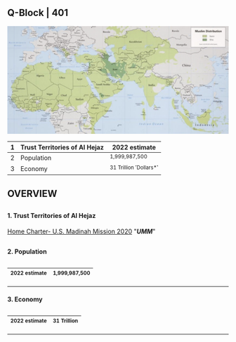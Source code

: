## Q-Block | 401

![Alt text](FD156DBB-1ADF-4850-8966-C65566811B56.jpeg)


| 1 | Trust Territories of Al Hejaz | 2022 estimate |
|---|---|---|
| 2 | Population | <sup> 1,999,987,500 </sup> |
| 3 | Economy | <sup> 31 Trillion ˹Dollars*˺ </sup> |



##
## OVERVIEW 
##



#### 1. Trust Territories of Al Hejaz

[Home Charter- U.S. Madinah Mission 2020](https://github.com/Alghuti-Portfolio/QBlock_401/blob/b1ea5a0b9795e8bc39053fba83e722d9cab6c927/2020_HomeCharter5047.pdf) "***UMM***"


##

#### 2. Population 
##



| <sup> 2022 estimate </sup> | <sup> 1,999,987,500 </sup> |
|---|---|
___


#### 3. Economy 
##


| <sup> 2022 estimate </sup> | <sup> 31 Trillion </sup> | 
|---|---|
___
